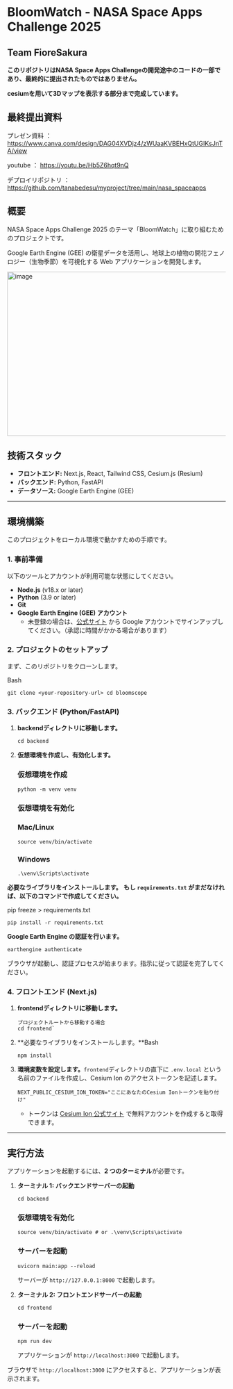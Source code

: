 # BloomWatch - NASA Space Apps Challenge 2025
## Team FioreSakura
**このリポジトリはNASA Space Apps Challengeの開発途中のコードの一部であり、最終的に提出されたものではありません。**

**cesiumを用いて3Dマップを表示する部分まで完成しています。**
## 最終提出資料
プレゼン資料 ： https://www.canva.com/design/DAG04XVDjz4/zWUaaKVBEHxQtUGIKsJnTA/view

youtube ： https://youtu.be/Hb5Z6hqt9nQ

デプロイリポジトリ ： https://github.com/tanabedesu/myproject/tree/main/nasa_spaceapps

## 概要
NASA Space Apps Challenge 2025 のテーマ「BloomWatch」に取り組むためのプロジェクトです。

Google Earth Engine (GEE) の衛星データを活用し、地球上の植物の開花フェノロジー（生物季節）を可視化する Web アプリケーションを開発します。

<img width="720" height="378" alt="image" src="https://github.com/user-attachments/assets/97fe6f3e-19b6-49b8-b82f-ecc55168fef2" />

## 技術スタック

- **フロントエンド:** Next.js, React, Tailwind CSS, Cesium.js (Resium)
- **バックエンド:** Python, FastAPI
- **データソース:** Google Earth Engine (GEE)

---

## 環境構築

このプロジェクトをローカル環境で動かすための手順です。

### **1. 事前準備**

以下のツールとアカウントが利用可能な状態にしてください。

- **Node.js** (v18.x or later)
- **Python** (3.9 or later)
- **Git**
- **Google Earth Engine (GEE) アカウント**
  - 未登録の場合は、[公式サイト](https://earthengine.google.com/) から Google アカウントでサインアップしてください。（承認に時間がかかる場合があります）

### **2. プロジェクトのセットアップ**

まず、このリポジトリをクローンします。

Bash

`git clone <your-repository-url>
cd bloomscope`

### **3. バックエンド (Python/FastAPI)**

1. **backendディレクトリに移動します。**

   ```
   cd backend
   ```

3. **仮想環境を作成し、有効化します。**

   ### 仮想環境を作成
   ```
   python -m venv venv
   ```

   ### 仮想環境を有効化

   ### Mac/Linux
   ```
   source venv/bin/activate
   ```

   ### Windows
   ```
   .\venv\Scripts\activate
   ```

  **必要なライブラリをインストールします。**
  **もし `requirements.txt` がまだなければ、以下のコマンドで作成してください。**

   pip freeze > requirements.txt
   ```
   pip install -r requirements.txt
   ```

  **Google Earth Engine の認証を行います。**
   ```
   earthengine authenticate
   ```

   ブラウザが起動し、認証プロセスが始まります。指示に従って認証を完了してください。

### **4. フロントエンド (Next.js)**

1. **frontendディレクトリに移動します。**
   ```
   プロジェクトルートから移動する場合
   cd frontend`
   ```

2. **必要なライブラリをインストールします。**Bash
   ```
   npm install
   ```

4. **環境変数を設定します。**`frontend`ディレクトリの直下に `.env.local` という名前のファイルを作成し、Cesium Ion のアクセストークンを記述します。
   ```
   NEXT_PUBLIC_CESIUM_ION_TOKEN="ここにあなたのCesium Ionトークンを貼り付け"
   ```

   - トークンは [Cesium Ion 公式サイト](https://ion.cesium.com/) で無料アカウントを作成すると取得できます。

---

## 実行方法

アプリケーションを起動するには、**2 つのターミナル**が必要です。

1. **ターミナル 1: バックエンドサーバーの起動**
   ```
   cd backend
   ```

   ### 仮想環境を有効化
   ```
   source venv/bin/activate # or .\venv\Scripts\activate
   ```

   ### サーバーを起動
   ```
   uvicorn main:app --reload
   ```

   サーバーが `http://127.0.0.1:8000` で起動します。

3. **ターミナル 2: フロントエンドサーバーの起動**
   ```
   cd frontend
   ```
   ### サーバーを起動
   ```
   npm run dev
   ```

   アプリケーションが `http://localhost:3000` で起動します。

ブラウザで `http://localhost:3000` にアクセスすると、アプリケーションが表示されます。
